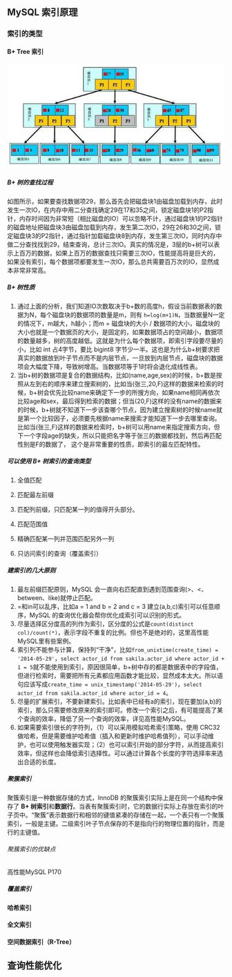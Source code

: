 ## MySQL 索引原理

### 索引的类型

#### B+ Tree 索引

![](assets\b+tree.jpg)

##### B+ 树的查找过程

如图所示，如果要查找数据项29，那么首先会把磁盘块1由磁盘加载到内存，此时发生一次IO，在内存中用二分查找确定29在17和35之间，锁定磁盘块1的P2指针，内存时间因为非常短（相比磁盘的IO）可以忽略不计，通过磁盘块1的P2指针的磁盘地址把磁盘块3由磁盘加载到内存，发生第二次IO，29在26和30之间，锁定磁盘块3的P2指针，通过指针加载磁盘块8到内存，发生第三次IO，同时内存中做二分查找找到29，结束查询，总计三次IO。真实的情况是，3层的b+树可以表示上百万的数据，如果上百万的数据查找只需要三次IO，性能提高将是巨大的，如果没有索引，每个数据项都要发生一次IO，那么总共需要百万次的IO，显然成本非常非常高。

##### B+ 树性质

1. 通过上面的分析，我们知道IO次数取决于b+数的高度h，假设当前数据表的数据为N，每个磁盘块的数据项的数量是m，则有 `h=log(m+1)N`，当数据量N一定的情况下，m越大，h越小；而m = 磁盘块的大小 / 数据项的大小，磁盘块的大小也就是一个数据页的大小，是固定的，如果数据项占的空间越小，数据项的数量越多，树的高度越低。这就是为什么每个数据项，即索引字段要尽量的小，比如 int 占4字节，要比 bigint8 字节少一半。这也是为什么b+树要求把真实的数据放到叶子节点而不是内层节点，一旦放到内层节点，磁盘块的数据项会大幅度下降，导致树增高。当数据项等于1时将会退化成线性表。
2. 当b+树的数据项是复合的数据结构，比如(name,age,sex)的时候，b+数是按照从左到右的顺序来建立搜索树的，比如当(张三,20,F)这样的数据来检索的时候，b+树会优先比较name来确定下一步的所搜方向，如果name相同再依次比较age和sex，最后得到检索的数据；但当(20,F)这样的没有name的数据来的时候，b+树就不知道下一步该查哪个节点，因为建立搜索树的时候name就是第一个比较因子，必须要先根据name来搜索才能知道下一步去哪里查询。比如当(张三,F)这样的数据来检索时，b+树可以用name来指定搜索方向，但下一个字段age的缺失，所以只能把名字等于张三的数据都找到，然后再匹配性别是F的数据了， 这个是非常重要的性质，即索引的最左匹配特性。

##### 可以使用 B+ 树索引的查询类型

1. 全值匹配

2. 匹配最左前缀

3. 匹配列前缀，只匹配某一列的值得开头部分。

4. 匹配范围值

5. 精确匹配某一列并范围匹配另外一列

6. 只访问索引的查询（覆盖索引）

##### 建索引的几大原则

1. 最左前缀匹配原则，MySQL 会一直向右匹配直到遇到范围查询(>、<、between、like)就停止匹配。
2. =和in可以乱序，比如a = 1 and b = 2 and c = 3 建立(a,b,c)索引可以任意顺序，MySQL 的查询优化器会帮你优化成索引可以识别的形式。
3. 尽量选择区分度高的列作为索引，区分度的公式是`count(distinct col)/count(*)`，表示字段不重复的比例。但也不是绝对的，这里高性能MySQL里有些案例。
4. 索引列不能参与计算，保持列“干净”，比如`from_unixtime(create_time) = '2014-05-29'`，`select actor_id from sakila.actor_id where actor_id + 1 = 5`就不能使用到索引，原因很简单，b+树中存的都是数据表中的字段值，但进行检索时，需要把所有元素都应用函数才能比较，显然成本太大。所以语句应该写成`create_time = unix_timestamp('2014-05-29')`，`select actor_id from sakila.actor_id where actor_id = 4`。
5. 尽量的扩展索引，不要新建索引。比如表中已经有a的索引，现在要加(a,b)的索引，那么只需要修改原来的索引即可。修改一个索引之后，有可能提高了某个查询的效率，降低了另一个查询的效率，详见高性能MySQL。
6. 如果需要索引很长的字符列，（1）可以采用模拟哈希索引策略，使用 CRC32 做哈希，但是需要维护哈希值（插入和更新时维护哈希值列），可以手动维护，也可以使用触发器实现；（2）也可以索引开始的部分字符，从而提高索引效率，但这样也会降低索引选择性。可以通过计算各个长度的字符选择率来选出合适的长度。

##### 聚簇索引

聚簇索引是一种数据存储的方式，InnoDB 的聚簇索引实际上是在同一个结构中保存了 **B+ 树索引**和**数据行**。当表有聚簇索引时，它的数据行实际上存放在索引的叶子页中。“聚簇”表示数据行和相邻的键值紧凑的存储在一起，一个表只有一个聚簇索引，一般是主键。二级索引叶子节点保存的不是指向行的物理位置的指针，而是行的主键值。

###### 聚簇索引的优缺点

高性能MySQL P170

##### 覆盖索引



#### 哈希索引

#### 全文索引

#### 空间数据索引（R-Tree）

## 查询性能优化

